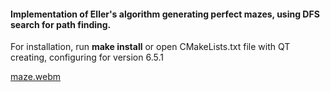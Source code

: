 #### Implementation of Eller's algorithm generating perfect mazes, using DFS search for path finding.

For installation, run **make install** or open CMakeLists.txt file with QT creating, configuring for version 6.5.1


[maze.webm](https://github.com/RamazanovMG/maze/assets/48622603/fb8cc937-0da1-45a3-86ce-bd72fcf3ba39)
